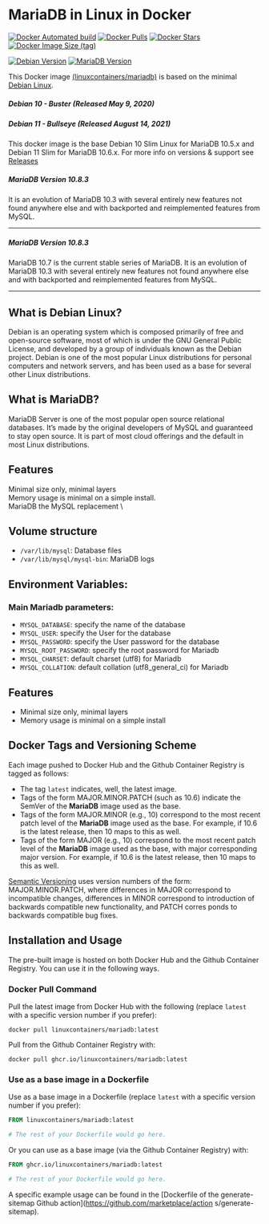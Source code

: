# MariaDB in Linux in Docker

[![Docker Automated build](https://img.shields.io/docker/automated/linuxcontainers/mariadb.svg?style=for-the-badge&logo=docker)](https://hub.docker.com/r/linuxcontainers/mariadb/)
[![Docker Pulls](https://img.shields.io/docker/pulls/linuxcontainers/mariadb.svg?style=for-the-badge&logo=docker)](https://hub.docker.com/r/linuxcontainers/mariadb/)
[![Docker Stars](https://img.shields.io/docker/stars/linuxcontainers/mariadb.svg?style=for-the-badge&logo=docker)](https://hub.docker.com/r/linuxcontainers/mariadb/)
[![Docker Image Size (tag)](https://img.shields.io/docker/image-size/linuxcontainers/mariadb?logo=docker&style=for-the-badge)](https://hub.docker.com/r/linuxcontainers/mariadb/)

[![Debian Version](https://img.shields.io/badge/Debian%20version-v11.3.0-green.svg?style=for-the-badge)](https://debian.org/)
[![MariaDB Version](https://img.shields.io/badge/MariaDB%20version-v10.8.3-green.svg?style=for-the-badge)](https://mariadb.org/)

This Docker image [(linuxcontainers/mariadb)](https://hub.docker.com/r/linuxcontainers/mariadb/) is based on the minimal [Debian Linux](https://mariadb.org/).

##### Debian 10 - Buster (Released May 9, 2020)
##### Debian 11 - Bullseye (Released August 14, 2021)

This docker image is the base Debian 10 Slim Linux for MariaDB 10.5.x and Debian 11 Slim for MariaDB 10.6.x. For more info on versions & support see [Releases](https://wiki.debian.org/DebianStable)

##### MariaDB Version 10.8.3

It is an evolution of MariaDB 10.3 with several entirely new features not found anywhere else and with backported and reimplemented features from MySQL.

----
##### MariaDB Version 10.8.3

MariaDB 10.7 is the current stable series of MariaDB. It is an evolution of MariaDB 10.3 with several entirely new features not found anywhere else and with backported and reimplemented features from MySQL.

----

## What is Debian Linux?
Debian is an operating system which is composed primarily of free and open-source software, most of which is under the GNU General Public License, and developed by a group of individuals known as the Debian project. Debian is one of the most popular Linux distributions for personal computers and network servers, and has been used as a base for several other Linux distributions.

## What is MariaDB?
MariaDB Server is one of the most popular open source relational databases. It’s made by the original developers of MySQL and guaranteed to stay open source. It is part of most cloud offerings and the default in most Linux distributions.

## Features

Minimal size only, minimal layers \
Memory usage is minimal on a simple install. \
MariaDB the MySQL replacement \

## Volume structure

* `/var/lib/mysql`: Database files
* `/var/lib/mysql/mysql-bin`: MariaDB logs

## Environment Variables:

### Main Mariadb parameters:
* `MYSQL_DATABASE`: specify the name of the database
* `MYSQL_USER`: specify the User for the database
* `MYSQL_PASSWORD`: specify the User password for the database
* `MYSQL_ROOT_PASSWORD`: specify the root password for Mariadb
* `MYSQL_CHARSET`: default charset (utf8) for Mariadb
* `MYSQL_COLLATION`: default collation (utf8_general_ci) for Mariadb

## Features

* Minimal size only, minimal layers
* Memory usage is minimal on a simple install

## Docker Tags and Versioning Scheme

Each image pushed to Docker Hub and the Github Container Registry is tagged as follows:
* The tag `latest` indicates, well, the latest image.
* Tags of the form MAJOR.MINOR.PATCH (such as 10.6) indicate the SemVer of 
  the __MariaDB__ image used as the base.
* Tags of the form MAJOR.MINOR (e.g., 10) correspond to the most recent patch level of
  the __MariaDB__ image used as the base. For example, if 10.6 is the latest
  release, then 10 maps to this as well.
* Tags of the form MAJOR (e.g., 10) correspond to the most recent patch level of
  the __MariaDB__ image used as the base, with major corresponding major version. 
  For example, if 10.6 is the latest release, then 10 maps to this as well.

[Semantic Versioning](https://semver.org/) uses version numbers of the form: MAJOR.MINOR.PATCH, where differences in MAJOR correspond
 to incompatible changes, differences in MINOR correspond to introduction of backwards compatible new functionality, and PATCH corres
ponds to backwards compatible bug fixes.


## Installation and Usage

The pre-built image is hosted on both Docker Hub and the Github Container Registry. You can use it in the following ways.

### Docker Pull Command

Pull the latest image from Docker Hub with the following (replace `latest` with 
a specific version number if you prefer):

```
docker pull linuxcontainers/mariadb:latest
```

Pull from the Github Container Registry with:

```
docker pull ghcr.io/linuxcontainers/mariadb:latest
```


### Use as a base image in a Dockerfile

Use as a base image in a Dockerfile (replace `latest` with 
a specific version number if you prefer):

```Dockerfile
FROM linuxcontainers/mariadb:latest

# The rest of your Dockerfile would go here.
```

Or you can use as a base image (via the Github Container Registry) with:

```Dockerfile
FROM ghcr.io/linuxcontainers/mariadb:latest

# The rest of your Dockerfile would go here.
```

A specific example usage can be found in the [Dockerfile of the generate-sitemap Github action](https://github.com/marketplace/action
s/generate-sitemap).


